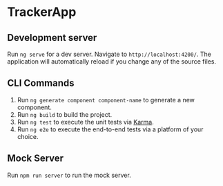 # TrackerApp



## Development server

Run `ng serve` for a dev server. Navigate to `http://localhost:4200/`. The application will automatically reload if you change any of the source files.

## CLI Commands

1) Run `ng generate component component-name` to generate a new component.
2) Run `ng build` to build the project.
3) Run `ng test` to execute the unit tests via [Karma](https://karma-runner.github.io).
4) Run `ng e2e` to execute the end-to-end tests via a platform of your choice. 

## Mock Server

Run  `npm run server` to run the mock server.
